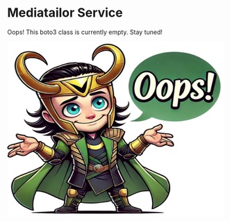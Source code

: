 # Mediatailor Service

Oops! This boto3 class is currently empty. Stay tuned!

<img src="../images/oops_loki.png" width="500" height="400" title="Oops Loki">
